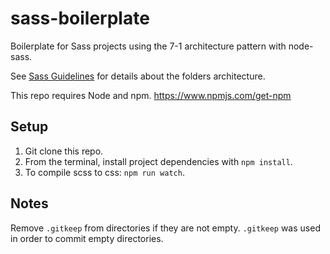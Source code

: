 # sass-boilerplate
Boilerplate for Sass projects using the 7-1 architecture pattern with node-sass.

See [Sass Guidelines](https://sass-guidelin.es/#architecture) for details about the folders architecture.

This repo requires Node and npm. https://www.npmjs.com/get-npm

## Setup
1.  Git clone this repo.
2.  From the terminal, install project dependencies with `npm install`.
3.  To compile scss to css: `npm run watch`.

## Notes
Remove `.gitkeep` from directories if they are not empty. `.gitkeep` was used in order to commit empty directories.
